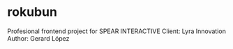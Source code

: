 # rokubun

Profesional frontend project for SPEAR INTERACTIVE
Client: Lyra Innovation
Author: Gerard López
